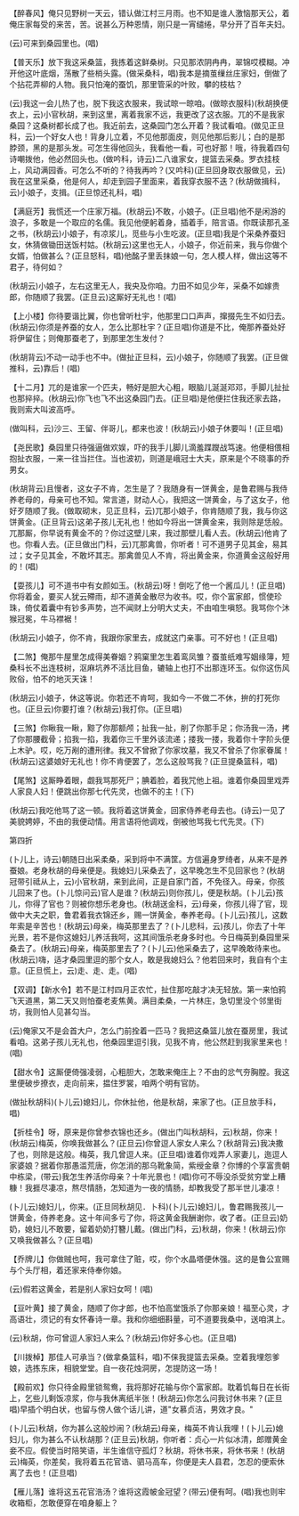 <!-- { "loadSidebar": true } -->
【醉春风】俺只见野树一天云，错认做江村三月雨。也不知是谁人激恼那天公，着俺庄家每受的来苦，苦。说甚么万种恩情，刚只是一宵缱绻，早分开了百年夫妇。

(云)可来到桑园里也。(唱)

【普天乐】放下我这采桑篮，我拣着这鲜桑树。只见那浓阴冉冉，翠锦哎模糊。冲开他这叶底烟，荡散了些梢头露。(做采桑科，唱)我本是摘茧缫丝庄家妇，倒做了个拈花弄柳的人物。我只怕淹的蚕饥，那里管采的叶败，攀的枝枯？

(云)我这一会儿热了也，脱下我这衣服来，我试晾一晾咱。(做晾衣服科)(秋胡换便衣上，云)小官秋胡，来到这里，离着我家不远，我更改了这衣服。兀的不是我家桑园？这桑树都长成了也。我近前去，这桑园门怎么开着？我试看咱。(做见正旦科，云)一个好女人也！背身儿立着，不见他那面皮，则见他那后影儿；白的是那脖颈，黑的是那头发。可怎生得他回头，我看他一看，可也好那！哦，待我着四句诗嘲拨他，他必然回头也。(做吟科，诗云)二八谁家女，提篮去采桑。罗衣挂枝上，风动满园香。可怎么不听的？待我再吟？(又吟科)(正旦回身取衣服做见，云)我在这里采桑，他是何人，却走到园子里面来，着我穿衣服不迭？(秋胡做揖科，云)小娘子，支揖。(正旦惊还礼科，唱)

【满庭芳】我慌还一个庄家万福。(秋胡云)不敢，小娘子。(正旦唱)他不是闲游的浪子，多敢是一个取应的名儒。我见他便躬着身，插着手，陪言语。你既读那孔圣之书，(秋胡云)小娘子，有凉浆儿，觅些与小生吃波。(正旦唱)我是个采桑养蚕妇女，休猜做锄田送饭村姑。(秋胡云)这里也无人，小娘子，你近前来，我与你做个女婿，怕做甚么？(正旦怒科，唱)他酩子里丢抹娘一句，怎人模人样，做出这等不君子，待何如？

(秋胡云)小娘子，左右这里无人，我央及你咱。力田不如见少年，采桑不如嫁贵郎，你随顺了我罢。(正旦云)这厮好无礼也！(唱)

【上小楼】你待要谐比翼，你也曾听杜宇，他那里口口声声，撺掇先生不如归去。(秋胡云)你须是养蚕的女人，怎么比那杜宇？(正旦唱)你道是不比，俺那养蚕处好将伊留住；则俺那蚕老了，到那里怎生发付？

(秋胡背云)不动一动手也不中。(做扯正旦科，云)小娘子，你随顺了我罢。(正旦做推科，云)靠后！(唱)

【十二月】兀的是谁家一个匹夫，畅好是胆大心粗，眼脑儿涎涎邓邓，手脚儿扯扯也那捽捽。(秋胡云)你飞也飞不出这桑园门去。(正旦唱)是他便拦住我还家去路，我则索大叫波高呼。

(做叫科，云)沙三、王留、伴哥儿，都来也波！(秋胡云)小娘子休要叫！(正旦唱)

【尧民歌】桑园里只待强逼做欢娱，吓的我手儿脚儿滴羞蹀躞战笃速。他便相偎相抱扯衣服，一来一往当拦住。当也波初，则道是峨冠士大夫，原来是个不晓事的乔男女。

(秋胡背云)且慢者，这女子不肯，怎生是了？我随身有一饼黄金，是鲁君赐与我侍养老母的，母亲可也不知。常言道，财动人心，我把这一饼黄金，与了这女子，他好歹随顺了我。(做取砌末，见正旦科，云)兀那小娘子，你肯随顺了我，我与你这饼黄金。(正旦背云)这弟子孩儿无礼也！他如今将出一饼黄金来，我则除是恁般。兀那厮，你早说有黄金不的？你过这壁儿来，我过那壁儿看人去。(秋胡云)他肯了也。你看人去。(正旦做出门科，云)兀那禽兽，你听者！可不道男子见其金，易其过；女子见其金，不敢坏其志。那禽兽见人不肯，将出黄金来，你道黄金这般好用的！(唱)

【耍孩儿】可不道书中有女颜如玉。(秋胡云)呀！倒吃了他一个酱瓜儿！(正旦唱)你将着金，要买人犹云殢雨，却不道黄金散尽为收书。哎，你个富家郎，惯使珍珠，倚仗着囊中有钞多声势，岂不闻财上分明大丈夫，不由咱生嗔怒。我骂你个沐猴冠冕，牛马襟裾！

(秋胡云)小娘子，你不肯，我跟你家里去，成就这门亲事。可不好也！(正旦唱)

【二煞】俺那牛屋里怎成得美眷姻？鸦窠里怎生着鸾凤雏？蚕茧纸难写姻缘簿，短桑科长不出连枝树，沤麻坑养不活比目鱼，辘轴上也打不出那连环玉。似你这伤风败俗，怕不的地灭天诛！

(秋胡云)小娘子，休这等说。你若还不肯呵，我如今一不做二不休，拚的打死你也。(正旦云)你要打谁？(秋胡云)我打你。(正旦唱)

【三煞】你瞅我一瞅，黥了你那额颅；扯我一扯，削了你那手足；你汤我一汤，拷了你那腰截骨；掐我一掐，我着你三千里外该流递；搂我一搂，我着你十字阶头便上木驴。哎，吃万剐的遭刑律。我又不曾掀了你家坟墓，我又不曾杀了你家眷属！(秋胡云)这婆娘好无礼也！你不肯便罢了，怎么这般骂我？(正旦提桑篮科，唱)

【尾煞】这厮睁着眼，觑我骂那死尸；腆着脸，着我咒他上祖。谁着你桑园里戏弄人家良人妇！便跳出你那七代先灵，也做不的主！(下)

(秋胡云)我吃他骂了这一顿。我将着这饼黄金，回家侍养老母去也。(诗云)一见了美貌娉婷，不由的我便动情。用言语将他调戏，倒被他骂我七代先灵。(下)

第四折

(卜儿上，诗云)朝随日出采柔桑，采到将中不满筐。方信遍身罗绮者，从来不是养蚕娘。老身秋胡的母亲便是。我媳妇儿采桑去了，这早晚怎生不见回家也？(秋胡冠带引祗从上，云)小官秋胡，来到此间，正是自家门首，不免径入。母亲，你孩儿回来了也。(卜儿惊问云)官人是谁？(秋胡云)则你孩儿，便是秋胡。(卜儿云)孩儿，你得了官也？则被你想乐老身也。(秋胡送金科，云)母亲，你孩儿得了官，现做中大夫之职，鲁君着我衣锦还乡，赐一饼黄金，奉养老母。(卜儿云)孩儿，这数年索是辛苦也！(秋胡云)母亲，梅英那里去了？(卜儿悲科，云)孩儿，你去了十年光景，若不是你这媳妇儿养活我呵，这其间饿杀老身多时也。今日梅英到桑园里采桑去了。(秋胡云)母亲，梅英那里去了？(卜儿云)他采桑去了，这早晚敢待来也。(秋胡云)嗨，适才桑园里逗的那个女人，敢是我媳妇么？他若回来时，我自有个主意。(正旦慌上，云)走、走、走。(唱)

【双调】【新水令】若不是江村四月正农忙，扯住那吃敲才决无轻放。第一来怕鸦飞天道黑，第二天又则怕蚕老麦焦黄。满目柔桑，一片林庄，急切里没个邻里街坊，我则怕人见甚勾当。

(云)俺家又不是会首大户，怎么门前拴着一匹马？我把这桑篮儿放在蚕房里，我试看咱。这弟子孩儿无礼也，他桑园里逗引我，见我不肯，他公然赶到我家里来也！(唱)

【甜水令】这厮便倚强凌弱，心粗胆大，怎敢来俺庄上？不由的忿气夯胸膛。我这里便破步撩衣，走向前来，揾住罗裳，咱两个明有官防。

(做扯秋胡科)(卜儿云)媳妇儿，你休扯他，他是秋胡，来家了也。(正旦放手科，唱)

【折桂令】呀，原来是你曾参衣锦也还乡。(做出门叫秋胡科，云)秋胡，你来！(秋胡云)梅英，你唤我做甚么？(正旦云)你曾逗人家女人来么？(秋胡背云)我决撒了也，则除是这般。梅英，我几曾逗人来。(正旦唱)谁着你戏弄人家妻儿，迤逗人家婆娘？据着你那愚滥荒唐，你怎消的那乌靴象简，紫绶金章？你博的个享富贵朝中栋梁，(带云)我怎生养活你母亲？十年光景也！(唱)你可不辱没杀受贫穷堂上糟糠！我捱尽凄凉，熬尽情肠，怎知道为一夜的情肠，却教我受了那半世儿凄凉！

(卜儿云)媳妇儿，你来。(正旦同秋胡见．卜科)(卜儿云)媳妇儿，鲁君赐我孩儿一饼黄金，侍养老身。这十年间多亏了你，将这黄金我酬谢你，收了者。(正旦云)奶奶，媳妇儿不敢要，留着奶奶打簪儿戴。(做出门科，云)秋胡，你来！(秋胡云)你又唤我做甚么？(正旦唱)

【乔牌儿】你做贼也呵，我可拿住了赃，哎，你个水晶塔便休强。这的是鲁公宣赐与个头厅相，着还家来侍奉你娘。

(云)假若这黄金，若是别人家妇女呵！(唱)

【豆叶黄】接了黄金，随顺了你才郎，也不怕高堂饿杀了你那亲娘！福至心灵，才高语壮，须记的有女怀春诗一章。我和你细细斟量，可不道要我桑中，送咱淇上。

(云)秋胡，你可曾逗人家妇人来么？(秋胡云)你好多心也。(正旦唱)

【川拨棹】那佳人可承当？(做拿桑篮科，唱)不俫我提篮去采桑。空着我埋怨爹娘，选拣东床，相貌堂堂。自一夜花烛洞房，怎提防这一场！

【殿前欢】你只待金殿里锁鸳鸯，我将那好花输与你个富家郎。耽着饥每日在长街上，乞些儿剩饭凉浆，你与我休离纸半张！(秋胡云)你怎么问我讨休书来？(正旦唱)早插个明白状，也留与傍人做个话儿讲，道"女慕贞洁，男效才良。"

(卜儿云)秋胡，你为甚么这般炒闹？(秋胡云)母亲，梅英不肯认我哩！(卜儿云)媳妇儿，你为甚么不认秋胡那？(正旦云)秋胡，你听者：贞心一片似冰清，郎赠黄金妾不应。假使当时陪笑语，半生谁信守孤灯？秋胡，将休书来，将休书来！(秋胡云)梅英，你差矣，我将着五花官诰、驷马高车，你便是夫人县君，怎忍的便索休离了去也！(正旦唱)

【雁儿落】谁将这五花官浩汤？谁将这霞帔金冠望？(带云)便有呵。(唱)我也则牢收箱柜，怎敢便穿在咱身躯上？

